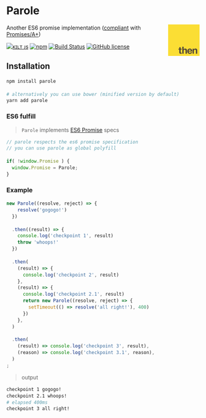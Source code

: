 
# Parole

[<img src="https://raw.githubusercontent.com/promises-aplus/promises-spec/master/logo.svg" alt="Promises/A+ logo" width="82px" height="82px" title="Promises/A+ 1.0 compliant" align="right" />](https://promisesaplus.com/)

<!-- [<img src="https://promisesaplus.com/assets/logo-small.png" alt="Promises/A+ logo" title="Promises/A+ 1.0 compliant" align="right" />](https://promisesaplus.com/) -->

Another ES6 promise implementation ([compliant](https://github.com/promises-aplus/promises-tests) with [Promises/A+](https://github.com/promises-aplus/promises-spec))

[![ᴋɪʟᴛ ᴊs](https://jesus.germade.dev/assets/images/badge-kiltjs.svg)](https://github.com/kiltjs)
[![npm](https://img.shields.io/npm/v/parole.svg)](https://www.npmjs.com/package/parole)
[![Build Status](https://cloud.drone.io/api/badges/kiltjs/parole/status.svg)](https://cloud.drone.io/kiltjs/parole)
[![GitHub license](https://img.shields.io/badge/license-MIT-blue.svg)](LICENSE)

## Installation
```.sh
npm install parole

# alternatively you can use bower (minified version by default)
yarn add parole
```

### ES6 fulfill
> `Parole` implements [ES6 Promise](https://developer.mozilla.org/en-US/docs/Web/JavaScript/Reference/Global_Objects/Promise) specs

``` js
// parole respects the es6 promise specification
// you can use parole as global polyfill

if( !window.Promise ) {
  window.Promise = Parole;
}
```

### Example
``` js
new Parole((resolve, reject) => {
    resolve('gogogo!')
  })

  .then((result) => {
    console.log('checkpoint 1', result)
    throw 'whoops!'
  })

  .then(
    (result) => {
      console.log('checkpoint 2', result)
    },
    (result) => {
      console.log('checkpoint 2.1', result)
      return new Parole((resolve, reject) => {
        setTimeout(() => resolve('all right!'), 400)
      })
    },
  )

  .then(
    (result) => console.log('checkpoint 3', result),
    (reason) => console.log('checkpoint 3.1', reason),
  )
;
```
> output

```.sh
checkpoint 1 gogogo!
checkpoint 2.1 whoops!
# elapsed 400ms
checkpoint 3 all right!
```

